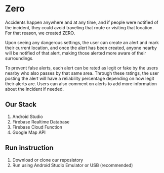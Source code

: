 # Zero

Accidents happen anywhere and at any time, and if people were notified of the incident, they could avoid traveling that route or visiting that location. For that reason, we created ZERO. 

Upon seeing any dangerous settings, the user can create an alert and mark their current location, and once the alert has been created, anyone nearby will be notified of that alert, making those alerted more aware of their surroundings. 

To prevent false alerts, each alert can be rated as legit or fake by the users nearby who also passes by that same area. Through these ratings, the user posting the alert will have a reliability percentage depending on how legit their alerts are. Users can also comment on alerts to add more information about the incident if needed.

## Our Stack

1. Android Studio
2. Firebase Realtime Database
3. Firebase Cloud Function
4. Google Map API

## Run instruction
1. Download or clone our reposistory
2. Run using Android Studio Emulator or USB (recommended)